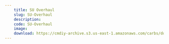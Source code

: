 ```yaml
---
    title: SU Overhaul
    slug: SU-Overhaul
    description:
    code: SU-Overhaul
    image:
    download: https://cmdiy-archive.s3.us-east-1.amazonaws.com/carbs/documents/SU+Overhaul.pdf
---
```

<!-- Content of the page -->

##
        